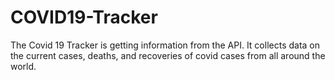 # COVID19-Tracker

The Covid 19 Tracker is getting information from the API.
It collects data on the current cases, deaths, and recoveries of covid cases from all around the world.
